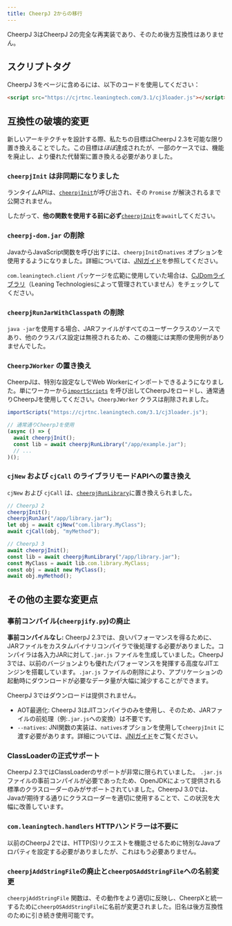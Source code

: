 ```yaml
---
title: CheerpJ 2からの移行
---
```


CheerpJ 3はCheerpJ 2の完全な再実装であり、そのため後方互換性はありません。

## スクリプトタグ

CheerpJ 3をページに含めるには、以下のコードを使用してください：

```html
<script src="https://cjrtnc.leaningtech.com/3.1/cj3loader.js"></script>
```

## 互換性の破壊的変更

新しいアーキテクチャを設計する際、私たちの目標はCheerpJ 2.3を可能な限り置き換えることでした。この目標は*ほぼ*達成されたが、一部のケースでは、機能を廃止し、より優れた代替案に置き換える必要がありました。

### `cheerpjInit` は非同期になりました

ランタイムAPIは、[`cheerpjInit`]が呼び出され、その `Promise` が解決されるまで公開されません。

したがって、**他の関数を使用する前に必ず**[`cheerpjInit`]を`await`してください。

### `cheerpj-dom.jar` の削除

JavaからJavaScript関数を呼び出すには、`cheerpjInit`の`natives` オプションを使用するようになりました。詳細については、[JNIガイド]を参照してください。

`com.leaningtech.client` パッケージを広範に使用していた場合は、[CJDomライブラリ](https://github.com/reportmill/CJDom)（Leaning Technologiesによって管理されていません）をチェックしてください。

### `cheerpjRunJarWithClasspath` の削除

`java -jar`を使用する場合、JARファイルがすべてのユーザークラスのソースであり、他のクラスパス設定は無視されるため、この機能には実際の使用例がありませんでした。

### `CheerpJWorker` の置き換え

CheerpJは、特別な設定なしでWeb Workerにインポートできるようになりました。単にワーカーから[`importScripts`](https://developer.mozilla.org/ja/docs/Web/API/WorkerGlobalScope/importScripts) を呼び出してCheerpJをロードし、通常通りCheerpJを使用してください。`CheerpJWorker` クラスは削除されました。

```js
importScripts("https://cjrtnc.leaningtech.com/3.1/cj3loader.js");

// 通常通りCheerpJを使用
(async () => {
  await cheerpjInit();
  const lib = await cheerpjRunLibrary("/app/example.jar");
  // ...
)();
```

### `cjNew` および `cjCall` のライブラリモードAPIへの置き換え

`cjNew` および `cjCall` は、[`cheerpjRunLibrary`]に置き換えられました。

```js
// CheerpJ 2
cheerpjInit();
cheerpjRunJar("/app/library.jar");
let obj = await cjNew("com.library.MyClass");
await cjCall(obj, "myMethod");
```

```js
// CheerpJ 3
await cheerpjInit();
const lib = await cheerpjRunLibrary("/app/library.jar");
const MyClass = await lib.com.library.MyClass;
const obj = await new MyClass();
await obj.myMethod();
```

## その他の主要な変更点

<!-- TODO: copy from cheerpj-3-deep-dive blog post -->

### 事前コンパイル(`cheerpjify.py`)の廃止

**事前コンパイルなし:** CheerpJ 2.3では、良いパフォーマンスを得るために、JARファイルをカスタムバイナリコンパイラで後処理する必要がありました。コンパイラは各入力JARに対して`.jar.js` ファイルを生成していました。CheerpJ 3では、以前のバージョンよりも優れたパフォーマンスを発揮する高度なJITエンジンを搭載しています。`.jar.js` ファイルの削除により、アプリケーションの起動時にダウンロードが必要なデータ量が大幅に減少することができます。

CheerpJ 3ではダウンロードは提供されません。

- AOT最適化: CheerpJ 3はJITコンパイラのみを使用し、そのため、JARファイルの前処理（例:`.jar.js`への変換）は不要です。
- `--natives`: JNI関数の実装は、`natives`オプションを使用して`cheerpjInit` に渡す必要があります。詳細については、[JNIガイド]をご覧ください。

### ClassLoaderの正式サポート

CheerpJ 2.3ではClassLoaderのサポートが非常に限られていました。 `.jar.js`ファイルの事前コンパイルが必要であったため、OpenJDKによって提供される標準のクラスローダーのみがサポートされていました。CheerpJ 3.0では、Javaが期待する通りにクラスローダーを適切に使用することで、この状況を大幅に改善しています。

### `com.leaningtech.handlers` HTTPハンドラーは不要に

以前のCheerpJ 2では、HTTP(S)リクエストを機能させるために特別なJavaプロパティを設定する必要がありましたが、これはもう必要ありません。

### `cheerpjAddStringFile`の廃止と`cheerpOSAddStringFile`への名前変更

`cheerpjAddStringFile` 関数は、その動作をより適切に反映し、CheerpXと統一するために`cheerpOSAddStringFile`に名前が変更されました。旧名は後方互換性のために引き続き使用可能です。

[`cheerpjInit`]: /docs/ja/reference/cheerpjInit
[`cheerpjRunLibrary`]: /docs/ja/reference/cheerpjRunLibrary
[`cheerpjRunMain`]: /docs/ja/reference/cheerpjRunMain
[JNIガイド]: /docs/ja/guides/Implementing-Java-native-methods-in-JavaScript

